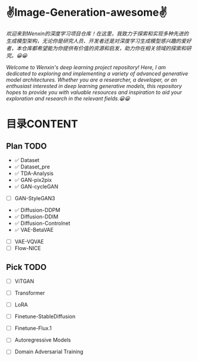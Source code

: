 # ✌Image-Generation-awesome✌

*欢迎来到Wenxin的深度学习项目仓库！在这里，我致力于探索和实现多种先进的生成模型架构，无论你是研究人员、开发者还是对深度学习生成模型感兴趣的爱好者，本仓库都希望能为你提供有价值的资源和启发，助力你在相关领域的探索和研究。😀😀*

*Welcome to Wenxin's deep learning project repository! Here, I am dedicated to exploring and implementing a variety of advanced generative model architectures. Whether you are a researcher, a developer, or an enthusiast interested in deep learning generative models, this repository hopes to provide you with valuable resources and inspiration to aid your exploration and research in the relevant fields.😀😀*

# 目录CONTENT
## Plan TODO
- ✅ Dataset
- ✅ Dataset_pre
- ✅ TDA-Analysis
- ✅ GAN-pix2pix
- ✅ GAN-cycleGAN
- [ ] GAN-StyleGAN3
- ✅ Diffusion-DDPM
- ✅ Diffusion-DDIM
- ✅ Diffusion-Controlnet
- ✅ VAE-BetaVAE
- [ ] VAE-VQVAE
- [ ] Flow-NICE
## Pick TODO
- [ ] ViTGAN
- [ ] Transformer
- [ ] LoRA
- [ ] Finetune-StableDiffusion
- [ ] Finetune-Flux.1
- [ ] Autoregressive Models
- [ ] Domain Adversarial Training
 
